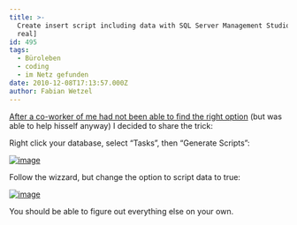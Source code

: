 ```yaml
---
title: >-
  Create insert script including data with SQL Server Management Studio [for
  real]
id: 495
tags:
  - Büroleben
  - coding
  - im Netz gefunden
date: 2010-12-08T17:13:57.000Z
author: Fabian Wetzel
---
```


[After a co-worker of me had not been able to find the right option](http://stefanscheller.wordpress.com/2010/12/06/create-insert-script-including-data-with-sql-server-management-studio/) (but was able to help hisself anyway) I decided to share the trick:

Right click your database, select “Tasks”, then “Generate Scripts”:

[![image](https://az275061.vo.msecnd.net/blogmedia/2010/12/image_thumb5.png "image")](https://az275061.vo.msecnd.net/blogmedia/2010/12/image41.png)

Follow the wizzard, but change the option to script data to true:

[![image](https://az275061.vo.msecnd.net/blogmedia/2010/12/image_thumb6.png "image")](https://az275061.vo.msecnd.net/blogmedia/2010/12/image42.png)

You should be able to figure out everything else on your own.
